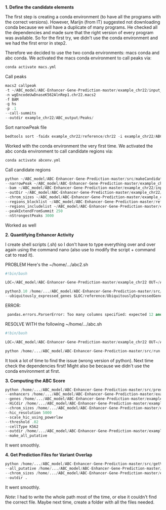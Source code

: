 **1. Define the candidate elements**

The first step is creating a conda environment (to have all the programs with the correct versions). However, Marijn (from IT) suggested not downloading conda because we will have a duplicate of many programs. He checked all the dependencies and made sure that the right version of every program was available. So for the first try, we didn't use the conda environment and we had the first error in step2.

Therefore we decided to use the two conda environments: macs conda and abc conda. We activated the macs conda environment to call peaks via:

```Python
conda activate macs.yml 
```

Call peaks

```Python
macs2 callpeak
-t ~/ABC_model/ABC-Enhancer-Gene-Prediction-master/example_chr22/input_data/Chromatin/wgEncodeUwDnaseK562AlnRep1.chr22.bam
-n wgEncodeUwDnaseK562AlnRep1.chr22.macs2
-f BAM
-g hs
-p .1
--call-summits
--outdir example_chr22/ABC_output/Peaks/ 
```

Sort narrowPeak file

```Python
bedtools sort -faidx example_chr22/reference/chr22 -i example_chr22/ABC_output/Peaks/wgEncodeUwDnaseK562AlnRep1.chr22.macs2_peaks.narrowPeak > example_chr22/ABC_output/Peaks/wgEncodeUwDnaseK562AlnRep1.chr22.macs2_peaks.narrowPeak.sorted
```

Worked with the conda environment the very first time. We activated the abc conda environment to call candidate regions via:

```Python
conda activate abcenv.yml 
```

Call candidate regions

```Python
python ~/ABC_model/ABC-Enhancer-Gene-Prediction-master/src/makeCandidateRegions.py
--narrowPeak ~/ABC_model/ABC-Enhancer-Gene-Prediction-master/example_chr22/ABC_output/Peaks/wgEncodeUwDnaseK562AlnRep1.chr22.macs2_peaks.narrowPeak.sorted
--bam ~/ABC_model/ABC-Enhancer-Gene-Prediction-master/example_chr22/input_data/Chromatin/wgEncodeUwDnaseK562AlnRep1.chr22.bam
--outDir ~/ABC_model/ABC-Enhancer-Gene-Prediction-master/example_chr22/ABC_output/Peaks/
--chrom_sizes ~/ABC_model/ABC-Enhancer-Gene-Prediction-master/example_chr22/reference/chr22
--regions_blocklist ~/ABC_model/ABC-Enhancer-Gene-Prediction-master/reference/wgEncodeHg19ConsensusSignalArtifactRegions.bed
--regions_includelist ~/ABC_model/ABC-Enhancer-Gene-Prediction-master/example_chr22/reference/RefSeqCurated.170308.bed.CollapsedGeneBounds.TSS500bp.chr22.bed
--peakExtendFromSummit 250
--nStrongestPeaks 3000 
```

Worked as well

**2. Quantifying Enhancer Activity**

I create shell scripts (.sh) so I don't have to type everything over and over again using the command nano (also use to modify the script + command cat to read it).

PROBLEM Here's the ~/home/.../abc2.sh

```Python
#!bin/bash

LOC=/ABC_model/ABC-Enhancer-Gene-Prediction-master/example_chr22 OUT=/ABC_model/ABC-Enhancer-Gene-Prediction-master/example_chr22/ABC_output/Neighborhoods

python3.10 /home/.../ABC_model/ABC-Enhancer-Gene-Prediction-master/src/run.neighborhoods.py --candidate_enhancer_regions $LOC/ABC_output/Peaks/wgEncodeUwDnaseK562AlnRep1.chr22.macs2_peaks.narrowPeak.sorted --genes $LOC/reference/RefSeqCurated.170308.bed.CollapsedGeneBounds.chr22.bed --H3K27ac $LOC/input_data/Chromatin/ENCFF384ZZM.chr22.bam --DHS $LOC/input_data/Chromatin/wgEncodeUwDnaseK562AlnRep1.chr22.bam,$LOC/input_data/Chromatin/wgEncodeUwDnaseK562AlnRep2.chr22.bam --expression_table $LOC/input_data/Expression/K562.ENCFF934YBO.TPM.txt --chrom_sizes $LOC/ABC_output/Peaks/wgEncodeUwDnaseK562AlnRep1.chr22.macs2_peaks.narrowPeak.sorted
--ubiquitously_expressed_genes $LOC/reference/UbiquitouslyExpressedGenesHG19.txt --cellType K562 --outdir $OUT exit 
```

ERROR: 
```Python
 pandas.errors.ParserError: Too many columns specified: expected 12 and found 2
 ```

RESOLVE WITH the following ~/home/.../abc.sh 

```Python
#!bin/bash

LOC=/ABC_model/ABC-Enhancer-Gene-Prediction-master/example_chr22 OUT=/ABC_model/ABC-Enhancer-Gene-Prediction-master/example_chr22/ABC_output/Neighborhoods

python /home/.../ABC_model/ABC-Enhancer-Gene-Prediction-master/src/run.neighborhoods.py --candidate_enhancer_regions $LOC/ABC_output/Peaks/wgEncodeUwDnaseK562AlnRep1.chr22.macs2_peaks.narrowPeak.sorted.candidateRegions.bed --genes $LOC/reference/RefSeqCurated.170308.bed.CollapsedGeneBounds.chr22.bed --H3K27ac $LOC/input_data/Chromatin/ENCFF384ZZM.chr22.bam --DHS $LOC/input_data/Chromatin/wgEncodeUwDnaseK562AlnRep1.chr22.bam,$LOC/input_data/Chromatin/wgEncodeUwDnaseK562AlnRep2.chr22.bam --expression_table $LOC/input_data/Expression/K562.ENCFF934YBO.TPM.txt --chrom_sizes $LOC/reference/chr22 --ubiquitously_expressed_genes $LOC/reference/UbiquitouslyExpressedGenesHG19.txt --cellType K562 --outdir $OUT exit 
```

It took a lot of time to find the issue (wrong version of python). Next time check the dependencies first! Might also be because we didn't use the conda environment at first.

**3. Computing the ABC Score**

```Python
python /home/.../ABC_model/ABC-Enhancer-Gene-Prediction-master/src/predict.py
--enhancers /home/.../ABC_model/ABC-Enhancer-Gene-Prediction-master/example_chr22/ABC_output/Neighborhoods/EnhancerList.txt
--genes /home/.../ABC_model/ABC-Enhancer-Gene-Prediction-master/example_chr22/ABC_output/Neighborhoods/GeneList.txt
--HiCdir /home/.../ABC_model/ABC-Enhancer-Gene-Prediction-master/example_chr22/input_data/HiC/raw/
--chrom_sizes /home/.../ABC_model/ABC-Enhancer-Gene-Prediction-master/example_chr22/reference/chr22
--hic_resolution 5000
--scale_hic_using_powerlaw
--threshold .02
--cellType K562
--outdir /home/.../ABC_model/ABC-Enhancer-Gene-Prediction-master/example_chr22/ABC_output/Predictions/
--make_all_putative 
```

It went smoothly.

**4. Get Prediction Files for Variant Overlap**

```Python
python /home/.../ABC_model/ABC-Enhancer-Gene-Prediction-master/src/getVariantOverlap.py
--all_putative /home/.../ABC_model/ABC-Enhancer-Gene-Prediction-master/example_chr22/ABC_output/Predictions/EnhancerPredictionsAllPutative.txt.gz
--chrom_sizes /home/.../ABC_model/ABC-Enhancer-Gene-Prediction-master/example_chr22/reference/chr22
--outdir . 
```

It went smoothly.

*Note*: I had to write the whole path most of the time, or else it couldn't find the correct file. Maybe next time, create a folder with all the files needed.
